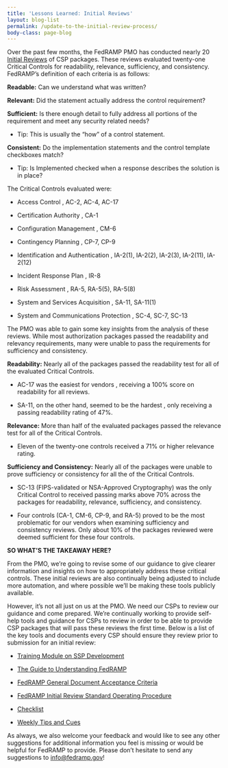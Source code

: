 ```yaml
---
title: 'Lessons Learned: Initial Reviews'
layout: blog-list
permalink: /update-to-the-initial-review-process/
body-class: page-blog
---
```

Over the past few months, the FedRAMP PMO has conducted nearly 20 [Initial Reviews](https://s3.amazonaws.com/sitesusa/wp-content/uploads/sites/482/2015/08/FedRAMP-Initial-Review-SOP-v1-3.pdf) of CSP packages. These reviews evaluated twenty-one Critical Controls for readability, relevance, sufficiency, and consistency. FedRAMP’s definition of each criteria is as follows:

**Readable:** Can we understand what was written?

**Relevant:** Did the statement actually address the control requirement?

**Sufficient:** Is there enough detail to fully address all portions of the requirement and meet any security related needs?

  * Tip: This is usually the “how” of a control statement.

**Consistent:** Do the implementation statements and the control template checkboxes match?

  * Tip: Is Implemented checked when a response describes the solution is in place?

The Critical Controls evaluated were:

* Access Control , AC-2, AC-4, AC-17

* Certification Authority , CA-1

* Configuration Management , CM-6

* Contingency Planning , CP-7, CP-9

* Identification and Authentication , IA-2(1), IA-2(2), IA-2(3), IA-2(11), IA-2(12)

* Incident Response Plan , IR-8

* Risk Assessment , RA-5, RA-5(5), RA-5(8)

* System and Services Acquisition , SA-11, SA-11(1)

* System and Communications Protection , SC-4, SC-7, SC-13

The PMO was able to gain some key insights from the analysis of these reviews. While most authorization packages passed the readability and relevancy requirements, many were unable to pass the requirements for sufficiency and consistency.

**Readability:** Nearly all of the packages passed the readability test for all of the evaluated Critical Controls.

* AC-17 was the easiest for vendors , receiving a 100% score on readability for all reviews.

* SA-11, on the other hand, seemed to be the hardest , only receiving a passing readability rating of 47%.

**Relevance:** More than half of the evaluated packages passed the relevance test for all of the Critical Controls.

* Eleven of the twenty-one controls received a 71% or higher relevance rating.

**Sufficiency and Consistency:** Nearly all of the packages were unable to prove sufficiency or consistency for all the of the Critical Controls.

* SC-13 (FIPS-validated or NSA-Approved Cryptography) was the only Critical Control to received passing marks above 70% across the packages for readability, relevance, sufficiency, and consistency.

* Four controls (CA-1, CM-6, CP-9, and RA-5) proved to be the most problematic for our vendors when examining sufficiency and consistency reviews. Only about 10% of the packages reviewed were deemed sufficient for these four controls.

**SO WHAT’S THE TAKEAWAY HERE?**

From the PMO, we’re going to revise some of our guidance to give clearer information and insights on how to appropriately address these critical controls. These initial reviews are also continually being adjusted to include more automation, and where possible we’ll be making these tools publicly available.

However, it’s not all just on us at the PMO. We need our CSPs to review our guidance and come prepared. We’re continually working to provide self-help tools and guidance for CSPs to review in order to be able to provide CSP packages that will pass these reviews the first time. Below is a list of the key tools and documents every CSP should ensure they review prior to submission for an initial review:

* [Training Module on SSP Development](https://www.fedramp.gov/resources/training/)

* [The Guide to Understanding FedRAMP](https://s3.amazonaws.com/sitesusa/wp-content/uploads/sites/482/2015/03/Guide-to-Understanding-FedRAMP-v2.0-4.docx)

* [FedRAMP General Document Acceptance Criteria](https://s3.amazonaws.com/sitesusa/wp-content/uploads/sites/482/2015/07/FedRAMP-General-Document-Acceptance-Criteria.pdf)

* [FedRAMP Initial Review Standard Operating Procedure](https://s3.amazonaws.com/sitesusa/wp-content/uploads/sites/482/2015/08/FedRAMP-Initial-Review-SOP-v1-3.pdf)

* [Checklist](https://s3.amazonaws.com/sitesusa/wp-content/uploads/sites/482/2015/08/FedRAMP-SAR-Initial-Review-Checklist-Template-v1-0.xlsx)

* [Weekly Tips and Cues](https://www.fedramp.gov/category/tips/)

As always, we also welcome your feedback and would like to see any other suggestions for additional information you feel is missing or would be helpful for FedRAMP to provide. Please don’t hesitate to send any suggestions to info@fedramp.gov!
